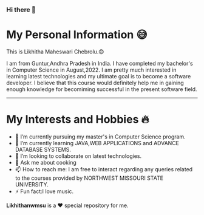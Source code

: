 ### Hi there 👋
# My Personal Information :sweat_smile:
This is Likhitha Maheswari Chebrolu.:blush:

I am from Guntur,Andhra Pradesh in India. 
I have completed my bachelor's in Computer Science in August,2022.
I am pretty much interested in learning latest technologies and my ultimate goal is to become a software developer. 
I believe that this course would definitely help me in gaining enough knowledge for becomiming successful in the present software field.

---

# My Interests and Hobbies :fire:
- 🔭 I’m currently pursuing my master's in Computer Science program.
- 🌱 I’m currently learning JAVA,WEB APPLICATIONS and ADVANCE DATABASE SYSTEMS.
- 👯 I’m looking to collaborate on latest technologies.   
- 💬 Ask me about cooking 
- 📫 How to reach me: I am free to interact regarding any queries related to the courses provided by NORTHWEST MISSOURI STATE UNIVERSITY.
- ⚡ Fun fact:I love music.

**Likhithanwmsu** is a :heart: special repository for me.
